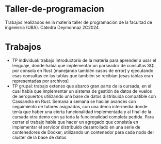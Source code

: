 # Taller-de-programacion
Trabajos realizados en la materia taller de programación de la facultad de ingeniería (UBA). Cátedra Deymonnaz 2C2024.

# Trabajos

- TP individual: trabajo introductorio de la materia para aprender a usar el lenguaje, donde había que implementar un parseador de consultas SQL por consola en Rust (manejando también casos de error) y ejecutando esas consultas en las tablas que también se recibían (esas tablas eran representadas por archivos)
- TP grupal: trabajo extenso que abarcó gran parte de la cursada, en el cual había que implementar un sistema de gestión de datos de vuelos de aeropuertos utilizando una base de datos distribuida compatible con Cassandra en Rust. Semana a semana se hacían avances con seguimiento de tutores asignados, con una demo intermedia donde tenía que haber una cierta funcionalidad implementada y al final de la cursada otra demo con ya toda la funcionalidad completa pedida. Para cerrar el trabajo había que hacer un agregado que consistía en implementar el servidor distribuido desarrollado en una serie de contenedores de Docker, utilizando un contenedor para cada nodo del cluster de la base de datos
